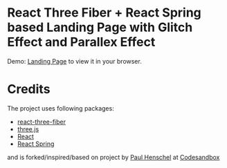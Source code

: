 # React Three Fiber + React Spring based Landing Page with Glitch Effect and Parallex Effect 

Demo:  [Landing Page](https://dakshim.github.io/react-three-fiber-swapdevelopment/) to view it in your browser.



# Credits
The project uses following packages:

* [react-three-fiber](https://github.com/pmndrs/react-three-fiber)
* [three.js](https://threejs.org/)
* [React](https://reactjs.org/)
* [React Spring](https://react-spring.io/)
   
 and is forked/inspired/based on project by [Paul Henschel](https://codesandbox.io/u/drcmda) at [Codesandbox](https://codesandbox.io/s/y3j31r13zz)

